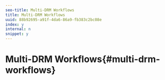 ```yaml
---
seo-title: Multi-DRM Workflows
title: Multi-DRM Workflows
uuid: 88b92695-a91f-4da6-86a9-fb383c2bc08e
index: y
internal: n
snippet: y
---
```


# Multi-DRM Workflows{#multi-drm-workflows}

